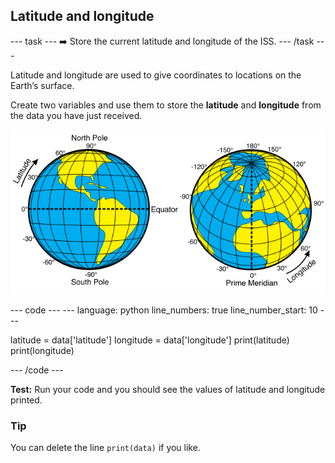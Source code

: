<h2 class="c-project-heading--task">Latitude and longitude</h2>
--- task ---
➡️ Store the current latitude and longitude of the ISS.
--- /task --- 

Latitude and longitude are used to give coordinates to locations on the Earth’s surface.

Create two variables and use them to store the **latitude** and **longitude** from the data you have just received. 

![Diagram showing the latitude and longitude of the Earth](images/Latitude_and_Longitude_of_the_Earth.png)

<div class="c-project-code">
--- code ---
---
language: python
line_numbers: true
line_number_start: 10
---

latitude = data['latitude']
longitude = data['longitude']
print(latitude)
print(longitude)

--- /code ---
</div>

**Test:** Run your code and you should see the values of latitude and longitude printed.

<div class="c-project-callout c-project-callout--tip">

### Tip
You can delete the line `print(data)` if you like.
</div>


